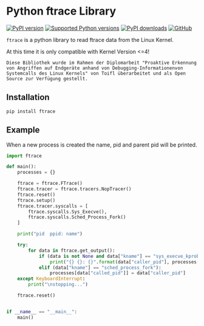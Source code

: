 # Python ftrace Library

[![PyPI version](https://img.shields.io/pypi/v/ftrace.svg?logo=pypi&logoColor=FFE873)](https://pypi.org/project/ftrace/)
[![Supported Python versions](https://img.shields.io/pypi/pyversions/ftrace.svg?logo=python&logoColor=FFE873)](https://pypi.org/project/ftrace/)
[![PyPI downloads](https://img.shields.io/pypi/dm/ftrace.svg)](https://pypistats.org/packages/ftrace)
[![GitHub](https://img.shields.io/github/license/manfred-kaiser/python-ftrace.svg)](LICENSE)

`ftrace` is a python library to read ftrace data from the Linux Kernel.

At this time it is only compatible with Kernel Version <=4!

```Diese Bibliothek wurde im Rahmen der Diplomarbeit "Proaktive Erkennung von Angriffen auf Endgeräte anhand von Debugging-Informationenvon Systemcalls des Linux Kernels" von Toifl überarbeitet und als Open Source zur Verfügung gestellt.```


## Installation

`pip install ftrace`


## Example

When a new process is created the name, pid and parent pid will be printed.

```python
import ftrace

def main():
    processes = {}

    ftrace = ftrace.FTrace()
    ftrace.tracer = ftrace.tracers.NopTracer()
    ftrace.reset()
    ftrace.setup()
    ftrace.tracer.syscalls = [
        ftrace.syscalls.Sys_Execve(),
        ftrace.syscalls.Sched_Process_Fork()
    ]

    print("pid  ppid: name")

    try:
        for data in ftrace.get_output():
            if (data is not None and data["kname"] == "sys_execve_kprobe"):
                print("{} {}: {}".format(data["caller_pid"], processes[data["caller_pid"]] if (data["caller_pid"] in processes) else "----", data["filename"]))
            elif (data["kname"] == "sched_process_fork"):
                processes[data["called_pid"]] = data["caller_pid"]
    except KeyboardInterrupt:
        print("\nstopping...")

    ftrace.reset()


if __name__ == "__main__":
    main()
```

